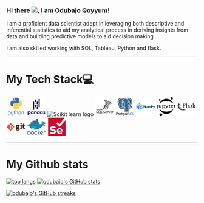 ### Hi there <img src="https://raw.githubusercontent.com/MartinHeinz/MartinHeinz/master/wave.gif" width="30px">, I am Odubajo Qoyyum!

I am a proficient data scientist adept in leveraging both descriptive and inferential statistics to aid my analytical process in deriving insights from data and building predictive models to aid decision making

I am also skilled working with SQL, Tableau, Python and flask.

---

<h1>My Tech Stack💻</h1>

<img src="https://github.com/devicons/devicon/blob/master/icons/python/python-original-wordmark.svg" alt="Python logo" width="50" height="50" />  <img src="https://github.com/devicons/devicon/blob/master/icons/pandas/pandas-original-wordmark.svg" alt="Pandas logo" width="50" height="50" />  <img src="https://upload.wikimedia.org/wikipedia/commons/0/05/Scikit_learn_logo_small.svg" alt="Scikit learn logo" width="50" height="50" />  <img src="https://github.com/devicons/devicon/blob/master/icons/microsoftsqlserver/microsoftsqlserver-plain-wordmark.svg" alt="Microsoft sql logo" width="50" height="50" />  <img src="https://github.com/devicons/devicon/blob/master/icons/postgresql/postgresql-original-wordmark.svg" alt="Postgresql logo" width="50" height="50" />  <img src="https://github.com/devicons/devicon/blob/master/icons/numpy/numpy-original-wordmark.svg" alt="Numpy logo" width="50" height="50" />  <img src="https://github.com/devicons/devicon/blob/master/icons/jupyter/jupyter-plain-wordmark.svg" alt="Jupyter notebook logo" width="50" height="50" />  <img src="https://github.com/devicons/devicon/blob/master/icons/flask/flask-original-wordmark.svg" alt="Flask logo" width="50" height="50" />  <img src="https://github.com/devicons/devicon/blob/master/icons/git/git-original-wordmark.svg" alt="Git logo" width="50" height="50" />  <img src="https://github.com/devicons/devicon/blob/master/icons/docker/docker-original-wordmark.svg" alt="Docker logo" width="50" height="50" />  <img src="https://github.com/devicons/devicon/blob/master/icons/selenium/selenium-original.svg" alt="Git logo" width="50" height="50" /> 

---

<h1>My Github stats</h1>

[![top langs](https://github-readme-stats.vercel.app/api/top-langs/?username=odubajo&theme=radical)](https://github.com/anuraghazra/github-readme-stats)  [![odubajo's GitHub stats](https://github-readme-stats.vercel.app/api?username=odubajo&theme=radical)](https://github.com/anuraghazra/github-readme-stats)

[![odubajo's GitHub streaks](http://github-readme-streak-stats.herokuapp.com?user=odubajo&theme=radical)](https://github.com/anuraghazra/github-readme-stats)
